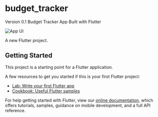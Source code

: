 # budget_tracker
  Version 0.1
 Budget Tracker App Built with Flutter
 

![App UI](https://user-images.githubusercontent.com/16510597/106842001-c4c14600-66d5-11eb-9616-bad26bee688a.jpg)

A new Flutter project.

## Getting Started

This project is a starting point for a Flutter application.

A few resources to get you started if this is your first Flutter project:

- [Lab: Write your first Flutter app](https://flutter.dev/docs/get-started/codelab)
- [Cookbook: Useful Flutter samples](https://flutter.dev/docs/cookbook)

For help getting started with Flutter, view our
[online documentation](https://flutter.dev/docs), which offers tutorials,
samples, guidance on mobile development, and a full API reference.
